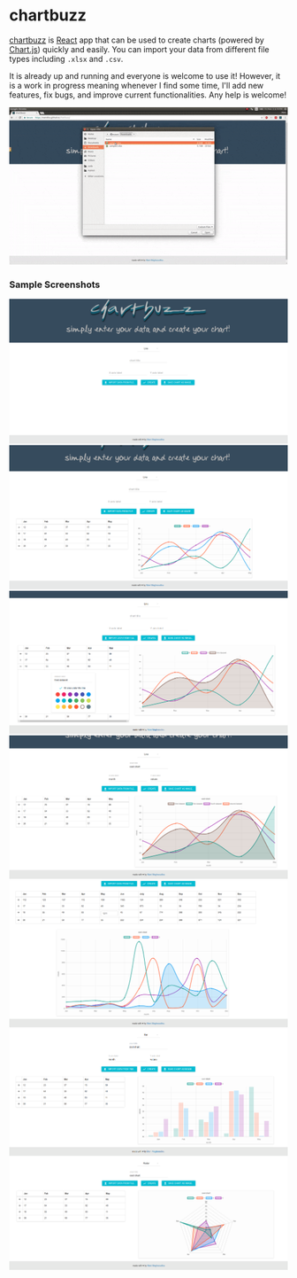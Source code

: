 chartbuzz
=========

[chartbuzz](https://manidlou.github.io/chartbuzz) is [React](https://reactjs.org/) app that can be used to create charts (powered by [Chart.js](http://www.chartjs.org/)) quickly and easily. You can import your data from different file types including `.xlsx` and `.csv`.

It is already up and running and everyone is welcome to use it! However, it is a work in progress meaning whenever I find some time, I'll add new features, fix bugs, and improve current functionalities. Any help is welcome!

![demo](/doc-imgs/demo.gif?raw=true)

### Sample Screenshots

![screenshot0](/doc-imgs/0.png?raw=true)
![screenshot1](/doc-imgs/1.png?raw=true)
![screenshot2](/doc-imgs/2.png?raw=true)
![screenshot3](/doc-imgs/3.png?raw=true)
![screenshot4](/doc-imgs/4.png?raw=true)
![screenshot5](/doc-imgs/5.png?raw=true)
![screenshot6](/doc-imgs/6.png?raw=true)

